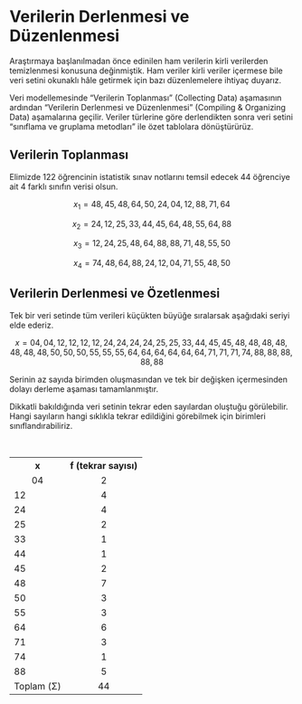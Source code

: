 # Verilerin Derlenmesi ve Düzenlenmesi

Araştırmaya başlanılmadan önce edinilen ham verilerin kirli verilerden temizlenmesi konusuna değinmiştik. Ham veriler kirli veriler içermese bile veri setini okunaklı hâle getirmek için bazı düzenlemelere ihtiyaç duyarız.

Veri modellemesinde “Verilerin Toplanması” (Collecting Data) aşamasının ardından “Verilerin Derlenmesi ve Düzenlenmesi” (Compiling & Organizing Data) aşamalarına geçilir. Veriler türlerine göre derlendikten sonra veri setini “sınıflama ve gruplama metodları” ile özet tablolara dönüştürürüz.

## Verilerin Toplanması

Elimizde 122 öğrencinin istatistik sınav notlarını temsil edecek 44 öğrenciye ait 4 farklı sınıfın verisi olsun.

$$ x_1 = 48, 45, 48, 64, 50, 24, 04, 12, 88, 71, 64 $$

$$ x_2 = 24, 12, 25, 33, 44, 45, 64, 48, 55, 64, 88 $$

$$ x_3 = 12, 24, 25, 48, 64, 88, 88, 71, 48, 55, 50 $$

$$ x_4 = 74, 48, 64, 88, 24, 12, 04, 71, 55, 48, 50 $$

## Verilerin Derlenmesi ve Özetlenmesi

Tek bir veri setinde tüm verileri küçükten büyüğe sıralarsak aşağıdaki seriyi elde ederiz.

$$ x = 04, 04, 12, 12, 12, 12, 24, 24, 24, 24, 25, 25, 33, 44, 45, 45, 48, 48, 48, 48, 48, 48, 48, 50, 50, 50, 55, 55, 55, 64, 64, 64, 64, 64, 64, 71, 71, 71, 74, 88, 88, 88, 88, 88 $$

Serinin az sayıda birimden oluşmasından ve tek bir değişken içermesinden dolayı derleme aşaması tamamlanmıştır.

Dikkatli bakıldığında veri setinin tekrar eden sayılardan oluştuğu görülebilir. Hangi sayıların hangi sıklıkla tekrar edildiğini görebilmek için birimleri sınıflandırabiliriz.

<br>

<table align="center">
  <tr>
    <th>x</th>
    <th>f (tekrar sayısı)</th>
  </tr>
  <tr align="center">
    <td>04</td>
    <td align="center">2</td>
  </tr>
  <tr>
    <td>12</td>
    <td align="center">4</td>
  </tr>
  <tr>
    <td>24</td>
    <td align="center">4</td>
  </tr>
  <tr>
    <td>25</td>
    <td align="center">2</td>
  </tr>
  <tr>
    <td>33</td>
    <td align="center">1</td>
  </tr>
  <tr>
    <td>44</td>
    <td align="center">1</td>
  </tr>
  <tr>
    <td>45</td>
    <td align="center">2</td>
  </tr>
  <tr>
    <td>48</td>
    <td align="center">7</td>
  </tr>
  <tr>
    <td>50</td>
    <td align="center">3</td>
  </tr>
  <tr>
    <td>55</td>
    <td align="center">3</td>
  </tr>
  <tr>
    <td>64</td>
    <td align="center">6</td>
  </tr>
  <tr>
    <td>71</td>
    <td align="center">3</td>
  </tr>
  <tr>
    <td>74</td>
    <td align="center">1</td>
  </tr>
  <tr>
    <td>88</td>
    <td align="center">5</td>
  </tr>
  <tr>
    <td>Toplam (Σ)</td>
    <td align="center">44</td>
  </tr>
</table>
